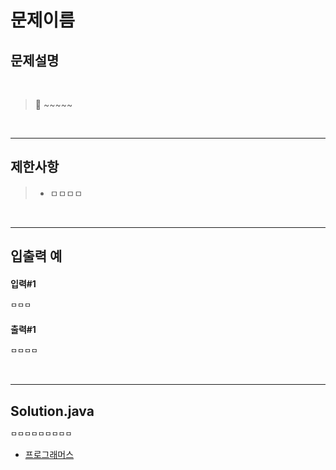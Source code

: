 # 문제이름

## 문제설명

<br>

> 📌 ~~~~~

<br>

---

## 제한사항
> * ㅁㅁㅁㅁ

<br>

---

## 입출력 예

#### 입력#1
```java
ㅁㅁㅁ
```
#### 출력#1
```java
ㅁㅁㅁㅁ
```

<br>

---

## Solution.java
```java
ㅁㅁㅁㅁㅁㅁㅁㅁㅁ
```
* [프로그래머스](https://school.programmers.co.kr/learn/courses/30/lessons/181951)
